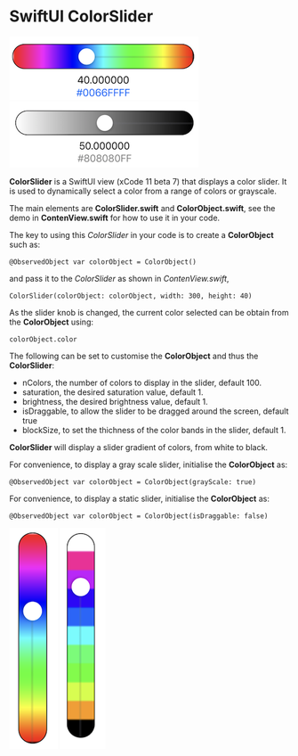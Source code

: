 
# SwiftUI ColorSlider


 ![im01](image01.png)  ![im02](image02.png) 


**ColorSlider** is a SwiftUI view (xCode 11 beta 7) that displays a color slider.
It is used to dynamically select a color from a range of colors or grayscale.

The main elements are **ColorSlider.swift** and **ColorObject.swift**, see the demo in **ContenView.swift** for how to use it in your code.

The key to using this *ColorSlider* in your code is to create a **ColorObject** such as:

    @ObservedObject var colorObject = ColorObject()

and pass it to the *ColorSlider* as shown in *ContenView.swift*,

    ColorSlider(colorObject: colorObject, width: 300, height: 40)
    
As the slider knob is changed, the current color selected can be obtain from the **ColorObject** using:
    
    colorObject.color
    
The following can be set to customise the **ColorObject** and thus the **ColorSlider**:

- nColors, the number of colors to display in the slider, default 100.
- saturation, the desired saturation value, default 1.
- brightness, the desired brightness value, default 1.
- isDraggable, to allow the slider to be dragged around the screen, default true
- blockSize, to set the thichness of the color bands in the slider, default 1.

**ColorSlider** will display a slider gradient of colors, from white to black.

For convenience, to display a gray scale slider, initialise the  **ColorObject** as:

    @ObservedObject var colorObject = ColorObject(grayScale: true)
    
For convenience, to display a static slider, initialise the  **ColorObject** as:

    @ObservedObject var colorObject = ColorObject(isDraggable: false)    

![im01](v1.png)  ![im01](v2.png) 
